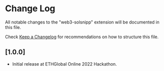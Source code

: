 # Change Log

All notable changes to the "web3-solsnipp" extension will be documented in this file.

Check [Keep a Changelog](http://keepachangelog.com/) for recommendations on how to structure this file.

## [1.0.0]

- Initial release at ETHGlobal Online 2022 Hackathon.